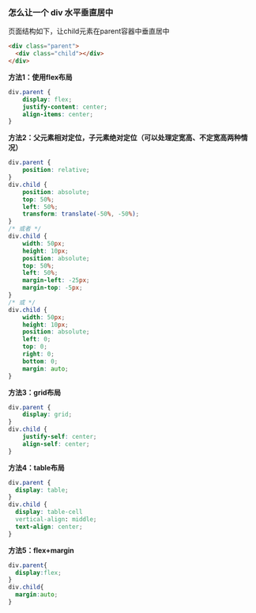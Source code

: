 ### 怎么让一个 div 水平垂直居中

页面结构如下，让child元素在parent容器中垂直居中

```html
<div class="parent">
  <div class="child"></div>
</div>
```

**方法1：使用flex布局**

```css
div.parent {
    display: flex;
    justify-content: center;
    align-items: center;
}
```

**方法2：父元素相对定位，子元素绝对定位（可以处理定宽高、不定宽高两种情况）**

```css
div.parent {
    position: relative; 
}
div.child {
    position: absolute; 
    top: 50%;
    left: 50%;
    transform: translate(-50%, -50%);  
}
/* 或者 */
div.child {
    width: 50px;
    height: 10px;
    position: absolute;
    top: 50%;
    left: 50%;
    margin-left: -25px;
    margin-top: -5px;
}
/* 或 */
div.child {
    width: 50px;
    height: 10px;
    position: absolute;
    left: 0;
    top: 0;
    right: 0;
    bottom: 0;
    margin: auto;
}
```

**方法3：grid布局**

```css
div.parent {
    display: grid;
}
div.child {
    justify-self: center;
    align-self: center;
}
```

**方法4：table布局**

```css
div.parent {
  display: table;
}
div.child {
  display: table-cell
  vertical-align: middle;
  text-align: center;
}
```

**方法5：flex+margin**

```css
div.parent{
  display:flex;
}
div.child{
  margin:auto;
}
```
